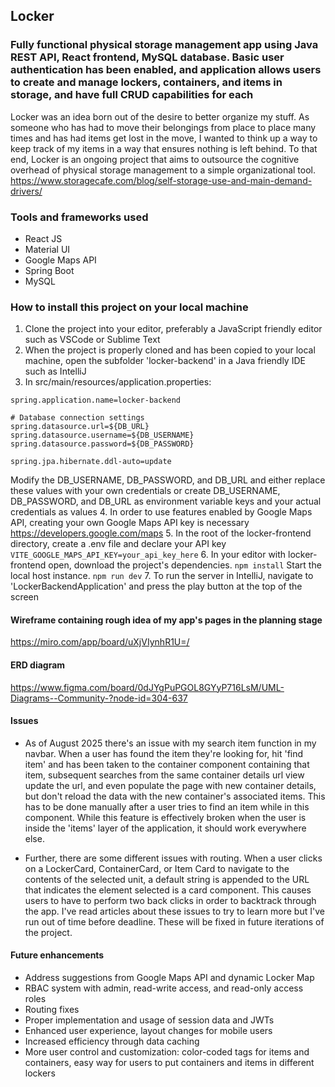 ## Locker 

### Fully functional physical storage management app using Java REST API, React frontend, MySQL database. Basic user authentication has been enabled, and application allows users to create and manage lockers, containers, and items in storage, and have full CRUD capabilities for each

Locker was an idea born out of the desire to better organize my stuff. As someone who has had to move their belongings from place to place many times and has had items get lost in the move, I wanted to think up a way to keep track of my items in a way that ensures nothing is left behind. To that end, Locker is an ongoing project that aims to outsource the cognitive overhead of physical storage management to a simple organizational tool.
https://www.storagecafe.com/blog/self-storage-use-and-main-demand-drivers/


### Tools and frameworks used
* React JS
* Material UI
* Google Maps API 
* Spring Boot
* MySQL


### How to install this project on your local machine
1. Clone the project into your editor, preferably a JavaScript friendly editor such as VSCode or Sublime Text
2. When the project is properly cloned and has been copied to your local machine, open the subfolder 'locker-backend' in a Java friendly IDE such as IntelliJ
3. In src/main/resources/application.properties:
```
spring.application.name=locker-backend

# Database connection settings
spring.datasource.url=${DB_URL}
spring.datasource.username=${DB_USERNAME}
spring.datasource.password=${DB_PASSWORD}

spring.jpa.hibernate.ddl-auto=update
```
Modify the DB_USERNAME, DB_PASSWORD, and DB_URL and either replace these values with your own credentials or create DB_USERNAME, DB_PASSWORD, and DB_URL as environment variable keys and your actual credentials as values
4. In order to use features enabled by Google Maps API, creating your own Google Maps API key is necessary
https://developers.google.com/maps
5. In the root of the locker-frontend directory, create a .env file and declare your API key
```VITE_GOOGLE_MAPS_API_KEY=your_api_key_here```
6. In your editor with locker-frontend open, download the project's dependencies.
```npm install```
Start the local host instance.
```npm run dev```
7. To run the server in IntelliJ, navigate to 'LockerBackendApplication' and press the play button at the top of the screen


#### Wireframe containing rough idea of my app's pages in the planning stage
https://miro.com/app/board/uXjVIynhR1U=/


#### ERD diagram
https://www.figma.com/board/0dJYgPuPGOL8GYyP716LsM/UML-Diagrams--Community-?node-id=304-637


#### Issues 
* As of August 2025 there's an issue with my search item function in my navbar. When a user has found the item they're looking for, hit 'find item' and has been taken to the container component containing that item, subsequent searches from the same container details url view update the url, and even populate the page with new container details, but don't reload the data with the new container's associated items. This has to be done manually after a user tries to find an item while in this component. While this feature is effectively broken when the user is inside the 'items' layer of the application, it should work everywhere else.

* Further, there are some different issues with routing. When a user clicks on a LockerCard, ContainerCard, or Item Card to navigate to the contents of the selected unit, a default string is appended to the URL that indicates the element selected is a card component. This causes users to have to perform two back clicks in order to backtrack through the app. I've read articles about these issues to try to learn more but I've run out of time before deadline. These will be fixed in future iterations of the project. 


#### Future enhancements 
* Address suggestions from Google Maps API and dynamic Locker Map 
* RBAC system with admin, read-write access, and read-only access roles
* Routing fixes
* Proper implementation and usage of session data and JWTs
* Enhanced user experience, layout changes for mobile users
* Increased efficiency through data caching
* More user control and customization: color-coded tags for items and containers, easy way for users to put containers and items in different lockers






